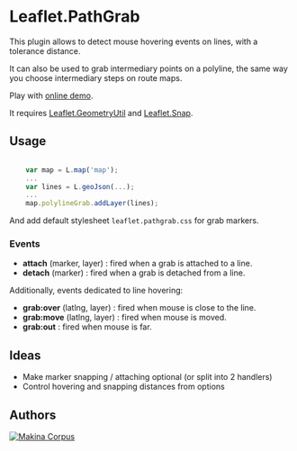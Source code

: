 Leaflet.PathGrab
================

This plugin allows to detect mouse hovering events on lines, with a tolerance
distance.

It can also be used to grab intermediary points on a polyline, the same way
you choose intermediary steps on route maps.

Play with [online demo](http://makinacorpus.github.io/Leaflet.PathGrab/).

It requires [Leaflet.GeometryUtil](https://github.com/makinacorpus/Leaflet.GeometryUtil/) and [Leaflet.Snap](https://github.com/makinacorpus/Leaflet.Snap/).

Usage
-----

```javascript

    var map = L.map('map');
    ...
    var lines = L.geoJson(...);
    ...
    map.polylineGrab.addLayer(lines);

```

And add default stylesheet ``leaflet.pathgrab.css`` for grab markers.

### Events ###

* **attach** (marker, layer) : fired when a grab is attached to a line.
* **detach** (marker) : fired when a grab is detached from a line.

Additionally, events dedicated to line hovering:

* **grab:over** (latlng, layer) : fired when mouse is close to the line.
* **grab:move** (latlng, layer) : fired when mouse is moved.
* **grab:out** : fired when mouse is far.


Ideas
-----

* Make marker snapping / attaching optional (or split into 2 handlers)
* Control hovering and snapping distances from options


Authors
-------

[![Makina Corpus](http://depot.makina-corpus.org/public/logo.gif)](http://makinacorpus.com)
